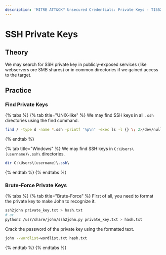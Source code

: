 ```yaml
---
description: 'MITRE ATT&CK™ Unsecured Credentials: Private Keys - T1552.004'
---
```


# SSH Private Keys

## Theory

We may search for SSH private key in publicly-exposed services (like webservers ore SMB shares) or in common directories if we gained access to the target.&#x20;

## Practice

### Find Private Keys

{% tabs %}
{% tab title="UNIX-like" %}
We may find SSH keys in all `.ssh` directories using the find command.

```bash
find / -type d -name *.ssh -printf '%p\n' -exec ls -l {} \; 2>/dev/null
```
{% endtab %}

{% tab title="Windows" %}
We may find SSH keys in `C:\Users\(username)\.ssh\` directories.

```powershell
dir C:\Users\(username)\.ssh\
```
{% endtab %}
{% endtabs %}

### Brute-Force Private Keys

{% tabs %}
{% tab title="Brute-Force" %}
First of all, you need to format the private key to make John to recognize it.

```bash
ssh2john private_key.txt > hash.txt
# or
python2 /usr/share/john/ssh2john.py private_key.txt > hash.txt
```

Crack the password of the private key using the formatted text.

```bash
john --wordlist=wordlist.txt hash.txt
```
{% endtab %}
{% endtabs %}
